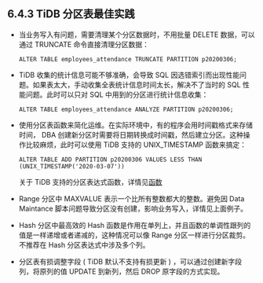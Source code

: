 ## 6.4.3 TiDB 分区表最佳实践

* 当业务写入有问题，需要清理某个分区数据时，不用批量 DELETE 数据，可以通过 TRUNCATE 命令直接清理分区数据：

    `ALTER TABLE employees_attendance TRUNCATE PARTITION p20200306;`

* TiDB 收集的统计信息可能不够准确，会导致 SQL 因选错索引而出现性能问题。如果表太大，手动收集全表统计信息时间太长，解决不了当时的 SQL 性能问题。此时可以只对 SQL 中用到的分区进行统计信息收集：

    `ALTER TABLE employees_attendance ANALYZE PARTITION p20200306;`

* 使用分区表函数来简化运维。在实际环境中，有的程序会用时间戳格式来存储时间， DBA 创建新分区时需要将日期转换成时间戳，然后建立分区。这种操作比较麻烦，此时可以使用 TiDB 支持的 UNIX_TIMESTAMP 函数来搞定：
  
    `ALTER TABLE ADD PARTITION p20200306 VALUES LESS THAN (UNIX_TIMESTAMP('2020-03-07'))`

    关于 TiDB 支持的分区表达式函数，详情见[函数](https://pingcap.com/docs-cn/v3.1/reference/sql/partitioning/)

* Range 分区中 MAXVALUE 表示一个比所有整数都大的整数。避免因 Data Maintance 脚本问题导致分区没有创建，影响业务写入，详情见上面例子。

* Hash 分区中最高效的 Hash 函数是作用在单列上，并且函数的单调性跟列的值是一样递增或者递减的，这种情况可以像 Range 分区一样进行分区裁剪。不推荐在 Hash 分区表达式中涉及多个列。

* 分区表有损调整字段 ( TiDB 默认不支持有损更新 ) ，可以通过创建新字段列，将原列的值 UPDATE 到新列，然后 DROP 原字段的方式实现。
